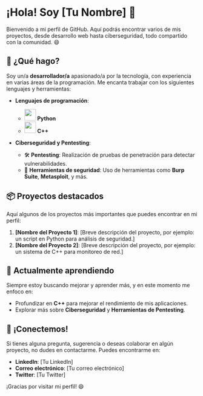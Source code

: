 # ¡Hola! Soy [Tu Nombre] 👋

Bienvenido a mi perfil de GitHub. Aquí podrás encontrar varios de mis proyectos, desde desarrollo web hasta ciberseguridad, todo compartido con la comunidad. 😄

## 🚀 ¿Qué hago?

Soy un/a **desarrollador/a** apasionado/a por la tecnología, con experiencia en varias áreas de la programación. Me encanta trabajar con los siguientes lenguajes y herramientas:

- **Lenguajes de programación**:
  - <img src="https://upload.wikimedia.org/wikipedia/commons/thumb/c/c3/Python-logo-notext.svg/512px-Python-logo-notext.svg.png" width="30" /> **Python**
  - <img src="https://upload.wikimedia.org/wikipedia/commons/thumb/1/18/ISO_C%2B%2B_Logo.svg/1200px-ISO_C%2B%2B_Logo.svg.png" width="30" /> **C++**

- **Ciberseguridad y Pentesting**:
  - 🛠️ **Pentesting**: Realización de pruebas de penetración para detectar vulnerabilidades.
  - 🔐 **Herramientas de seguridad**: Uso de herramientas como **Burp Suite**, **Metasploit**, y más.

## 📦 Proyectos destacados

Aquí algunos de los proyectos más importantes que puedes encontrar en mi perfil:

1. **[Nombre del Proyecto 1]**: [Breve descripción del proyecto, por ejemplo: un script en Python para análisis de seguridad.]
2. **[Nombre del Proyecto 2]**: [Breve descripción del proyecto, por ejemplo: un sistema de C++ para monitoreo de red.]

## 🌱 Actualmente aprendiendo

Siempre estoy buscando mejorar y aprender más, y en este momento me enfoco en:

- Profundizar en **C++** para mejorar el rendimiento de mis aplicaciones.
- Explorar más sobre **Ciberseguridad** y **Herramientas de Pentesting**.

## 💬 ¡Conectemos!

Si tienes alguna pregunta, sugerencia o deseas colaborar en algún proyecto, no dudes en contactarme. Puedes encontrarme en:

- **LinkedIn**: [Tu LinkedIn]
- **Correo electrónico**: [Tu correo electrónico]
- **Twitter**: [Tu Twitter]

¡Gracias por visitar mi perfil! 😄
